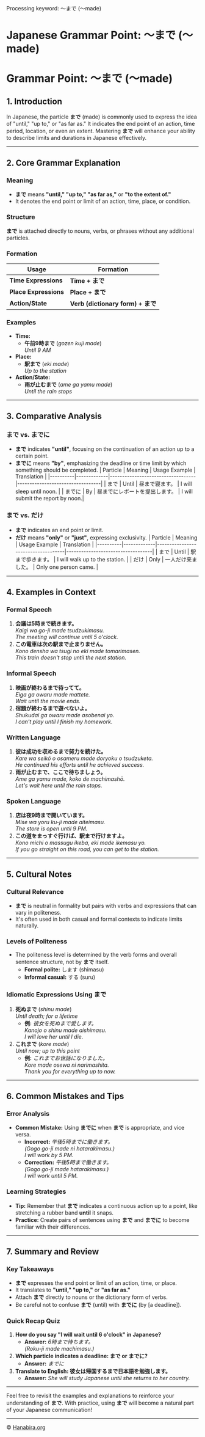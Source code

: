 Processing keyword: ～まで (〜made)
# Japanese Grammar Point: ～まで (〜made)
# Grammar Point: ～まで (〜made)
## 1. Introduction
In Japanese, the particle **まで** (made) is commonly used to express the idea of "until," "up to," or "as far as." It indicates the end point of an action, time period, location, or even an extent. Mastering **まで** will enhance your ability to describe limits and durations in Japanese effectively.

---
## 2. Core Grammar Explanation
### Meaning
- **まで** means **"until," "up to," "as far as,"** or **"to the extent of."**
- It denotes the end point or limit of an action, time, place, or condition.
### Structure
**まで** is attached directly to nouns, verbs, or phrases without any additional particles.
### Formation
| Usage                   | Formation                    |
|-------------------------|------------------------------|
| **Time Expressions**    | **Time + まで**              |
| **Place Expressions**   | **Place + まで**             |
| **Action/State**        | **Verb (dictionary form) + まで** |
### Examples
- **Time:**  
  - **午前9時まで** (*gozen kuji made*)  
    *Until 9 AM*
- **Place:**  
  - **駅まで** (*eki made*)  
    *Up to the station*
- **Action/State:**  
  - **雨が止むまで** (*ame ga yamu made*)  
    *Until the rain stops*
---
## 3. Comparative Analysis
### まで vs. までに
- **まで** indicates **"until"**, focusing on the continuation of an action up to a certain point.
- **までに** means **"by"**, emphasizing the deadline or time limit by which something should be completed.
| Particle | Meaning     | Usage Example                     | Translation                      |
|----------|-------------|-----------------------------------|----------------------------------|
| まで     | Until       | 昼まで寝ます。                   | I will sleep until noon.         |
| までに    | By          | 昼までにレポートを提出します。   | I will submit the report by noon.|
### まで vs. だけ
- **まで** indicates an end point or limit.
- **だけ** means **"only"** or **"just"**, expressing exclusivity.
| Particle | Meaning     | Usage Example                      | Translation                       |
|----------|-------------|------------------------------------|-----------------------------------|
| まで     | Until       | 駅まで歩きます。                  | I will walk up to the station.    |
| だけ     | Only        | 一人だけ来ました。                | Only one person came.             |
---
## 4. Examples in Context
### Formal Speech
1. **会議は5時まで続きます。**  
   *Kaigi wa go-ji made tsudzukimasu.*  
   *The meeting will continue until 5 o'clock.*
2. **この電車は次の駅まで止まりません。**  
   *Kono densha wa tsugi no eki made tomarimasen.*  
   *This train doesn't stop until the next station.*
### Informal Speech
1. **映画が終わるまで待ってて。**  
   *Eiga ga owaru made mattete.*  
   *Wait until the movie ends.*
2. **宿題が終わるまで遊べないよ。**  
   *Shukudai ga owaru made asobenai yo.*  
   *I can't play until I finish my homework.*
### Written Language
1. **彼は成功を収めるまで努力を続けた。**  
   *Kare wa seikō o osameru made doryoku o tsudzuketa.*  
   *He continued his efforts until he achieved success.*
2. **雨が止むまで、ここで待ちましょう。**  
   *Ame ga yamu made, koko de machimashō.*  
   *Let's wait here until the rain stops.*
### Spoken Language
1. **店は夜9時まで開いています。**  
   *Mise wa yoru ku-ji made aiteimasu.*  
   *The store is open until 9 PM.*
2. **この道をまっすぐ行けば、駅まで行けますよ。**  
   *Kono michi o massugu ikeba, eki made ikemasu yo.*  
   *If you go straight on this road, you can get to the station.*
---
## 5. Cultural Notes
### Cultural Relevance
- **まで** is neutral in formality but pairs with verbs and expressions that can vary in politeness.
- It's often used in both casual and formal contexts to indicate limits naturally.
### Levels of Politeness
- The politeness level is determined by the verb forms and overall sentence structure, not by **まで** itself.
  - **Formal polite:** します (shimasu)
  - **Informal casual:** する (suru)
### Idiomatic Expressions Using まで
1. **死ぬまで** (*shinu made*)  
   *Until death; for a lifetime*  
   - **例:** *彼女を死ぬまで愛します。*  
     *Kanojo o shinu made aishimasu.*  
     *I will love her until I die.*
2. **これまで** (*kore made*)  
   *Until now; up to this point*  
   - **例:** *これまでお世話になりました。*  
     *Kore made osewa ni narimashita.*  
     *Thank you for everything up to now.*
---
## 6. Common Mistakes and Tips
### Error Analysis
- **Common Mistake:** Using **までに** when **まで** is appropriate, and vice versa.
  - **Incorrect:** *午後5時までに働きます。*  
    *(Gogo go-ji made ni hatarakimasu.)*  
    *I will work by 5 PM.*
  - **Correction:** *午後5時まで働きます。*  
    *(Gogo go-ji made hatarakimasu.)*  
    *I will work until 5 PM.*
### Learning Strategies
- **Tip:** Remember that **まで** indicates a continuous action up to a point, like stretching a rubber band **until** it snaps.
- **Practice:** Create pairs of sentences using **まで** and **までに** to become familiar with their differences.
---
## 7. Summary and Review
### Key Takeaways
- **まで** expresses the end point or limit of an action, time, or place.
- It translates to **"until," "up to,"** or **"as far as."**
- Attach **まで** directly to nouns or the dictionary form of verbs.
- Be careful not to confuse **まで** (until) with **までに** (by [a deadline]).
### Quick Recap Quiz
1. **How do you say "I will wait until 6 o'clock" in Japanese?**  
   - **Answer:** *6時まで待ちます。*  
     *(Roku-ji made machimasu.)*
2. **Which particle indicates a deadline: まで or までに?**  
   - **Answer:** *までに*
3. **Translate to English: 彼女は帰国するまで日本語を勉強します。**  
   - **Answer:** *She will study Japanese until she returns to her country.*
---
Feel free to revisit the examples and explanations to reinforce your understanding of **まで**. With practice, using **まで** will become a natural part of your Japanese communication!


---

© [Hanabira.org](https://hanabira.org)

